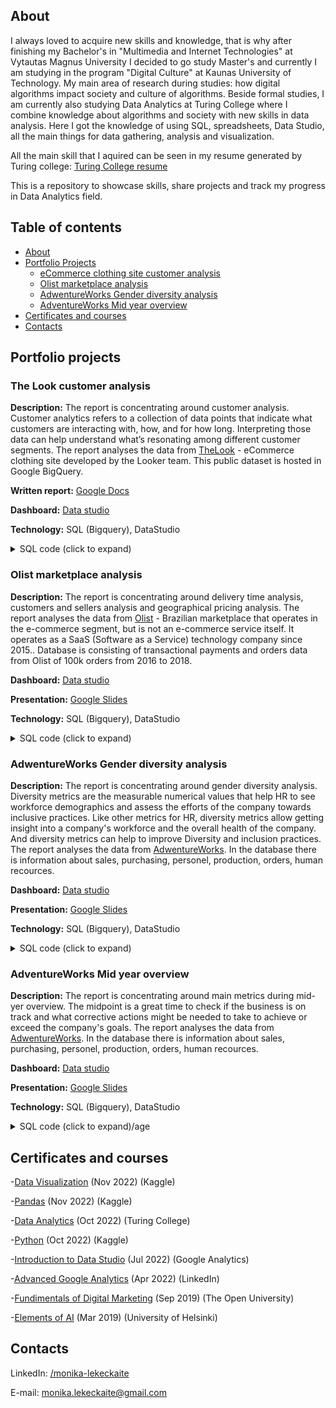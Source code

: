 ## About
I always loved to acquire new skills and knowledge, that is why after finishing my Bachelor's in "Multimedia and Internet Technologies" at Vytautas Magnus University I decided to go study Master's and currently I am studying in the program "Digital Culture" at Kaunas University of Technology. My main area of research during studies: how digital algorithms impact society and culture of algorithms. Beside formal studies, I am currently also studying Data Analytics at Turing College where I combine knowledge about algorithms and society with new skills in data analysis. Here I got the knowledge of using SQL, spreadsheets, Data Studio, all the main things for data gathering, analysis and visualization.

All the main skill that I aquired can be seen in my resume generated by Turing college: [Turing College resume](https://intra.turingcollege.com/s/mlekec-c35a7)

This is a repository to showcase skills, share projects and track my progress in Data Analytics field.

## Table of contents

- [About](#about)
- [Portfolio Projects](#portfolio-projects)
	+ [eCommerce clothing site customer analysis](#the-look-customer-analysis)
	+ [Olist marketplace analysis](#olist-marketplace-analysis)
	+ [AdwentureWorks Gender diversity analysis](#adwentureworks-gender-diversity-analysis)
	+ [AdventureWorks Mid year overview](#adventureworks-mid-year-overview)
- [Certificates and courses](#certificates-and-courses)
- [Contacts](#contacts)

## Portfolio projects

### The Look customer analysis
**Description:** The report is concentrating around customer analysis. Customer analytics refers to a collection of data points that indicate what customers are interacting with, how, and for how long. Interpreting those data can help understand what’s resonating among different customer segments. The report analyses the data from [TheLook](https://console.cloud.google.com/bigquery?p=bigquery-public-data&d=thelook_ecommerce&page=dataset) - eCommerce clothing site developed by the Looker team. This public dataset is hosted in Google BigQuery.

**Written report:** [Google Docs](https://docs.google.com/document/d/1mthjLkTk9takL971GuRUXddOIEkhm1g9z6Zrg5NsbYY/edit?usp=sharing)

**Dashboard:** [Data studio](https://datastudio.google.com/reporting/e23254eb-cf37-4150-ad61-5dac3078b029)

**Technology:** SQL (Bigquery), DataStudio

<details><summary>SQL code (click to expand)</summary>
<p>
For calculating the segments of customers (RFM):
  
```sql
   WITH --Compute for F & M
  frequency_monetary AS (
    SELECT
      user_id,
      MAX(created_at) AS last_purchase_date,
      COUNT(DISTINCT order_id) AS frequency,
      ROUND(SUM(sale_price), 2) AS monetary
    FROM `bigquery-public-data.thelook_ecommerce.order_items`
    WHERE created_at >= '2022-01-01' AND user_id IS NOT NULL
    GROUP BY user_id
  ),
--Compute for R
  recency_part AS (
    SELECT *,
      DATE_DIFF(DATE(reference_date), DATE(last_purchase_date), DAY) AS recency
    FROM (
      SELECT *, DATE(MAX(last_purchase_date) OVER ()) + 1 AS reference_date
      FROM frequency_monetary)
  ),
  percentiles_part AS (
    SELECT
      a.*,
      --All percentiles for MONETARY
      b.percentiles[offset(25)] AS m25,
      b.percentiles[offset(50)] AS m50,
      b.percentiles[offset(75)] AS m75,
      b.percentiles[offset(100)] AS m100,
      --All percentiles for FREQUENCY
      c.percentiles[offset(25)] AS f25,
      c.percentiles[offset(50)] AS f50,
      c.percentiles[offset(75)] AS f75,
      c.percentiles[offset(100)] AS f100,
      --All percentiles for RECENCY
      d.percentiles[offset(25)] AS r25,
      d.percentiles[offset(50)] AS r50,
      d.percentiles[offset(75)] AS r75,
      d.percentiles[offset(100)] AS r100
    FROM
      recency_part a,
      (SELECT APPROX_QUANTILES(monetary, 100) percentiles FROM recency_part) b,
      (SELECT APPROX_QUANTILES(frequency, 100) percentiles FROM recency_part) c,
      (SELECT APPROX_QUANTILES(recency, 100) percentiles FROM recency_part) d
  ),
  scoring_part AS (
    SELECT *,
      CAST(ROUND((f_score + m_score) / 2, 0) AS INT64) AS fm_score
    FROM (
      SELECT *,
        CASE WHEN monetary <= m25 THEN 1
          WHEN monetary <= m50 AND monetary > m25 THEN 2
          WHEN monetary <= m75 AND monetary > m50 THEN 3
          WHEN monetary <= m100 AND monetary > m75 THEN 4
        END AS m_score,
        CASE WHEN frequency <= f25 THEN 1
          WHEN frequency <= f50 AND frequency > f25 THEN 2
          WHEN frequency <= f75 AND frequency > f50 THEN 3
          WHEN frequency <= f100 AND frequency > f75 THEN 4
        END AS f_score,
        --Recency scoring is reversed
        CASE WHEN recency <= r25 THEN 4
          WHEN recency <= r50 AND recency > r25 THEN 3
          WHEN recency <= r75 AND recency > r50 THEN 2
          WHEN recency <= r100 AND recency > r75 THEN 1
        END AS r_score,
      FROM percentiles_part)
  ),
  naming_part AS (
    SELECT
      user_id,
      recency,
      frequency,
      monetary,
      r_score,
      f_score,
      m_score,
      fm_score,
      CONCAT(r_score, f_score, m_score) AS RFM_cell,
      (r_score*1+f_score*1+m_score*1) AS RFM_score,
      CASE WHEN (r_score = 4 AND fm_score = 4) OR (r_score = 4 AND fm_score = 3)
          THEN 'Champions' --Customers who bought most recently, most often and spend the most
        WHEN (r_score = 4 AND fm_score =2) OR (r_score = 3 AND fm_score = 3) OR (r_score = 2 AND fm_score = 4) OR (r_score = 2 AND fm_score = 3)
          THEN 'Loyal Customers' --Customers who bought most recently
        WHEN (fm_score = 4 AND r_score =3)
          THEN 'Big Spenders' --Customers who spend the most
        WHEN (r_score = 3 AND fm_score = 2) OR (r_score = 2 AND fm_score = 2) OR (r_score = 2 AND fm_score = 3)
          THEN 'Customers Needing Attention' --customers who do not purchase often and spend average amount
        WHEN (r_score = 3 AND fm_score = 1) OR (r_score = 4 AND fm_score = 1)
          THEN 'Promising' --customers who bought recently but did not spent a lot and are not frequent
        WHEN (r_score = 1 AND fm_score = 4) OR (r_score = 1 AND fm_score = 3)
          THEN 'At risk' --spend good amount but long time ago
        WHEN (r_score = 1 AND fm_score = 2) OR (r_score = 2 AND fm_score = 1)
          THEN 'Almost Lost' --Haven't purchased for some time, but purchased frequently and spend not a lot
        WHEN r_score = 1 AND fm_score = 1
          THEN 'Lost' --Haven't purchased for some time
      END AS rfm_segment
  FROM scoring_part
 )
SELECT *
FROM naming_part
ORDER BY user_id
```
  
  For finding average session duration and steps count:

```sql
WITH first_visit AS(
  SELECT
    DISTINCT(session_id),
    MAX(sequence_number) AS sequence_number,
    MIN(created_at) AS first_visit_date,
  FROM
    `bigquery-public-data.thelook_ecommerce.events`
  GROUP BY 1
),
last_event AS(
  SELECT
    session_id,
    first_visit.sequence_number AS sequence_number,
    first_visit_date AS first_visit_date,
    created_at AS last_event_date,
  FROM
    `bigquery-public-data.thelook_ecommerce.events`
  LEFT JOIN
    first_visit
  USING
    (session_id)
  WHERE
    created_at >= '2021-01-01' AND created_at<='2022-09-26'
),
difference_minutes AS(
  SELECT
    session_id,
    sequence_number,
    first_visit_date,
    last_event_date,
    TIMESTAMP_DIFF(last_event_date, first_visit_date, MINUTE) AS difference_in_minutes
  FROM
    last_event
  WHERE
    DATE_TRUNC(first_visit_date, DAY) = DATE_TRUNC(last_event_date, DAY)
  ORDER BY
    first_visit_date
)
SELECT
  DATE_TRUNC(first_visit_date, DAY) AS first_visit_purchase_date,
  AVG(sequence_number) AS avg_num_steps, ROUND(AVG(difference_in_minutes), 2) AS average_difference_minutes
FROM
  difference_minutes
GROUP BY
  first_visit_purchase_date, sequence_number
ORDER BY
  first_visit_purchase_date
```  

</p>
</details>
  
### Olist marketplace analysis
**Description:** The report is concentrating around delivery time analysis, customers and sellers analysis and geographical pricing analysis. The report analyses the data from [Olist](https://olist.com/pt-br/) -  Brazilian marketplace that operates in the e-commerce segment, but is not an e-commerce service itself. It operates as a SaaS (Software as a Service) technology company since 2015.. Database is consisting of transactional payments and orders data from Olist of 100k orders from 2016 to 2018. 

**Dashboard:** [Data studio](https://datastudio.google.com/reporting/f2226f64-4dac-4fa1-967e-07057613c1f4)
  
**Presentation:** [Google Slides](https://docs.google.com/presentation/d/1mJWphKeIyq-TpfDpjzvgzIFC58z_NHwoD_cDzjdjMPY/edit?usp=sharing)

**Technology:** SQL (Bigquery), DataStudio
  
<details><summary>SQL code (click to expand)</summary>
<p>
  
  For finding order value per customer city and state:

```sql
   SELECT
    customer_state,
    customer_city,
    SUM(price)/COUNT(order_id) AS order_value
  FROM
    `tc-da-1.olist_db.olist_order_items_dataset` items
  INNER JOIN
    `tc-da-1.olist_db.olist_orders_dataset` orders USING (order_id)
  INNER JOIN
    `olist_db.olist_customesr_dataset` customers USING (customer_id)
  GROUP BY customer_state, customer_city
```
  
  For finding revenue per customer city and state:
  
  ```sql
   SELECT
    customer_state,
    customer_city,
    SUM(price + freight_value) AS revenue
  FROM
    `tc-da-1.olist_db.olist_order_items_dataset` items
  INNER JOIN
    `tc-da-1.olist_db.olist_orders_dataset` orders USING (order_id)
  INNER JOIN
    `olist_db.olist_customesr_dataset` customers USING (customer_id)
  GROUP BY customer_state, customer_city
```
</p>
</details>

### AdwentureWorks Gender diversity analysis
**Description:** The report is concentrating around gender diversity analysis. Diversity metrics are the measurable numerical values that help HR to see workforce demographics and assess the efforts of the company towards inclusive practices. Like other metrics for HR, diversity metrics allow getting insight into a company's workforce and the overall health of the company. And diversity metrics can help to improve Diversity and inclusion practices. The report analyses the data from [AdwentureWorks](https://i0.wp.com/improveandrepeat.com/wp-content/uploads/2018/12/AdvWorksOLTPSchemaVisio.png?ssl=1). In the database there is information about sales, purchasing, personel, production, orders, human recources. 

**Dashboard:** [Data studio](https://datastudio.google.com/reporting/9a8aadac-d7c4-4efb-80ec-0ecf2e216a44)
  
**Presentation:** [Google Slides](https://docs.google.com/presentation/d/1RVRkHpKqUcr-HiB8u_z2BtyBBtY1XO25fOLANZPJa2k/edit?usp=sharing)

**Technology:** SQL (Bigquery), DataStudio

<details><summary>SQL code (click to expand)</summary>
<p>

  For finding pay rate by job title and gender:
  
```sql
   SELECT
    EmployeeID, Gender, MAX(Rate) AS pay_rate, department.Name AS department_name, Title
   FROM
    `tc-da-1.adwentureworks_db.employeedepartmenthistory`
   LEFT JOIN
    `adwentureworks_db.employee` USING (EmployeeId)
   LEFT JOIN
    `adwentureworks_db.employeepayhistory` USING (EmployeeId)
   LEFT JOIN
    `adwentureworks_db.department` department USING (DepartmentId)
   GROUP BY
    EmployeeID, Gender, department_name, Title
   ORDER BY 
    EmployeeID
```

</p>
</details>
  
### AdventureWorks Mid year overview
**Description:** The report is concentrating around main metrics during mid-yer overview. The midpoint is a great time to check if the business is on track and what corrective actions might be needed to take to achieve or exceed the company's goals. The report analyses the data from [AdwentureWorks](https://i0.wp.com/improveandrepeat.com/wp-content/uploads/2018/12/AdvWorksOLTPSchemaVisio.png?ssl=1). In the database there is information about sales, purchasing, personel, production, orders, human recources. 

**Dashboard:** [Data studio](https://datastudio.google.com/reporting/cf7741bb-809d-4019-b2cb-e24c2eb79db3)
  
**Presentation:** [Google Slides](https://docs.google.com/presentation/d/19wFm-KgB6wwCpUTA08eVGewUx1R5I0ErMtzqi3fKFnw/edit?usp=sharing)

**Technology:** SQL (Bigquery), DataStudio
  
<details><summary>SQL code (click to expand)/age</summary>
<p>

  For finding customers and revenue by region:
  
```sql
  SELECT
    salesOrders.OrderDate AS orderDate,
    territory.CountryRegionCode,
    territory.Name AS Region,
    COUNT(salesOrders.SalesOrderID) AS NumberOfOrders,
    COUNT(DISTINCT salesOrders.CustomerID) AS NumberOfCustomers,
    COUNT(DISTINCT salesOrders.SalesPersonID) AS NumberOfSalesPerson,
    ROUND(SUM(salesOrders.TotalDue), 2) AS TotalAmount,
  FROM
    `tc-da-1.adwentureworks_db.salesorderheader` AS salesOrders
  LEFT JOIN
    `tc-da-1.adwentureworks_db.salesterritory` AS territory
  ON
    salesOrders.TerritoryID = territory.TerritoryID
  GROUP BY
    orderDate, territory.CountryRegionCode, territory.Name
```

</p>
</details>

## Certificates and courses

  -[Data Visualization](https://www.kaggle.com/learn/certification/monikalekeckait/data-visualization) (Nov 2022) (Kaggle)
  
  -[Pandas](https://www.kaggle.com/learn/certification/monikalekeckait/pandas) (Nov 2022) (Kaggle)
  
  -[Data Analytics](https://intra.turingcollege.com/s/mlekec-c35a7) (Oct 2022) (Turing College)
  
  -[Python](https://www.kaggle.com/learn/certification/monikalekeckait/python) (Oct 2022) (Kaggle)

  -[Introduction to Data Studio](https://analytics.google.com/analytics/academy/certificate/0fEq98a4QYmVfYdeksO1Zg) (Jul 2022) (Google Analytics)

  -[Advanced Google Analytics](https://www.linkedin.com/in/monika-lekeckaite/) (Apr 2022) (LinkedIn)

  -[Fundimentals of Digital Marketing](https://www.linkedin.com/in/monika-lekeckaite/) (Sep 2019) (The Open University)

  -[Elements of AI](https://certificates.mooc.fi/validate/p1cxbbu3ry) (Mar 2019) (University of Helsinki)
  
  
## Contacts
LinkedIn: [/monika-lekeckaite](https://www.linkedin.com/in/monika-lekeckaite/)

E-mail: monika.lekeckaite@gmail.com
